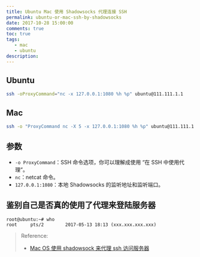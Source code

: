 ```yaml
---
title: Ubuntu Mac 使用 Shadowsocks 代理连接 SSH
permalink: ubuntu-or-mac-ssh-by-shadowsocks
date: 2017-10-28 15:00:00
comments: true
toc: true
tags:
   - mac
   - ubuntu
description:
---
```


## Ubuntu
```bash
ssh -oProxyCommand="nc -x 127.0.0.1:1080 %h %p" ubuntu@111.111.1.1
```

## Mac
```bash
ssh -o "ProxyCommand nc -X 5 -x 127.0.0.1:1080 %h %p" ubuntu@111.111.1.1
```

<!-- more -->

## 参数
- `-o ProxyCommand`：SSH 命令选项，你可以理解成使用 “在 SSH 中使用代理”。
- `nc`：netcat 命令。
- `127.0.0.1:1080`：本地 Shadowsocks 的监听地址和监听端口。

## 鉴别自己是否真的使用了代理来登陆服务器
```
root@ubuntu:~# who
root     pts/2        2017-05-13 18:13 (xxx.xxx.xxx.xxx)
```

> Reference:
> - [Mac OS 使用 shadowsock 来代理 ssh 访问服务器](https://www.goodspb.net/mac-os-%E4%BD%BF%E7%94%A8-shadowsock-%E6%9D%A5%E4%BB%A3%E7%90%86-ssh-%E8%AE%BF%E9%97%AE%E6%9C%8D%E5%8A%A1%E5%99%A8/)
